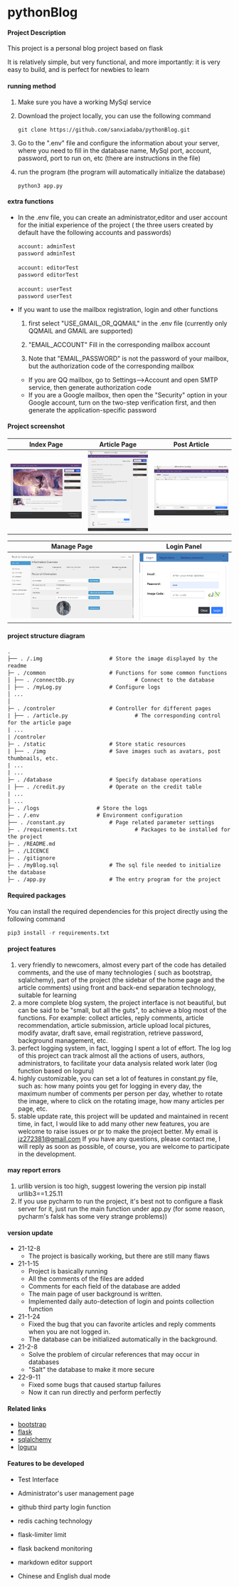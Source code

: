 # pythonBlog

#### Project Description

This project is a personal blog project based on flask

It is relatively simple, but very functional, and more importantly: it is very easy to build, and is perfect for newbies
to learn

#### running method

1. Make sure you have a working MySql service

2. Download the project locally, you can use the following command

    ```git
    git clone https://github.com/sanxiadaba/pythonBlog.git
    ```

3. Go to the ".env" file and configure the information about your server, where you need to fill in the database name,
   MySql port, account, password, port to run on, etc (there are instructions in the file)

4. run the program (the program will automatically initialize the database)

    ```
    python3 app.py
    ```

#### extra functions

- In the .env file, you can create an administrator,editor and user account for the initial experience of the project (
  the three users created by default have the following accounts and passwords)

   ```
   account: adminTest
   password adminTest
   
   account: editorTest
   password editorTest
  
   account: userTest
   password userTest
   ```

- If you want to use the mailbox registration, login and other functions

    1. first select "USE_GMAIL_OR_QQMAIL" in the .env file (currently only QQMAIL and GMAIL are supported)

    2. "EMAIL_ACCOUNT" Fill in the corresponding mailbox account

    3. Note that "EMAIL_PASSWORD" is not the password of your mailbox, but the authorization code of the corresponding
       mailbox

    - If you are QQ mailbox, go to Settings-->Account and open SMTP service, then generate authorization code
    - If you are a Google mailbox, then open the "Security" option in your Google account, turn on the two-step
      verification first, and then generate the application-specific password

#### Project screenshot

| Index Page                       | Article Page                       | Post Article                       |
| -------------------------------- | ---------------------------------- | ---------------------------------- |
| <img src="./.img/indexPage.png"> | <img src="./.img/articlePage.png"> | <img src="./.img/postArticle.png"> |

| Manage Page                       | Login Panel                     |
| -------------------------------- | ----------------------------------|
| <img src="./.img/manage.png"> | <img src="./.img/loginPanel.png">|

#### project structure diagram

````
.
├── . /.img 					# Store the image displayed by the readme
├─ . /common 					# Functions for some common functions
│ ├── . /connectDb.py 			        # Connect to the database
│ ├── . /myLog.py 				# Configure logs
│ ...
│
├─ . /controler 				# Controller for different pages
| ├── . /article.py 			        # The corresponding control for the article page
| ...
| /controler
├─ . /static 					# Store static resources
| ├── . /img 					# Save images such as avatars, post thumbnails, etc.
| ...
| ...
├─ . /database 					# Specify database operations
| ├── . /credit.py 				# Operate on the credit table
| ...
| ...
├─ . /logs 					# Store the logs
├─ . /.env 					# Environment configuration
├── . /constant.py 				# Page related parameter settings
├─ . /requirements.txt 			        # Packages to be installed for the project
├─ . /README.md
├─ . /LICENCE	
├─ . /gitignore		
├─ . /myBlog.sql 				# The sql file needed to initialize the database
├─ . /app.py 					# The entry program for the project
````

#### Required packages

You can install the required dependencies for this project directly using the following command

````python
pip3 install -r requirements.txt
````

#### project features

1. very friendly to newcomers, almost every part of the code has detailed comments, and the use of many technologies (
   such as bootstrap, sqlalchemy), part of the project (the sidebar of the home page and the article comments) using
   front and back-end separation technology, suitable for learning
2. a more complete blog system, the project interface is not beautiful, but can be said to be "small, but all the guts",
   to achieve a blog most of the functions. For example: collect articles, reply comments, article recommendation,
   article submission, article upload local pictures, modify avatar, draft save, email registration, retrieve password,
   background management, etc.
3. perfect logging system, in fact, logging I spent a lot of effort. The log log of this project can track almost all
   the actions of users, authors, administrators, to facilitate your data analysis related work later (log function
   based on loguru)
4. highly customizable, you can set a lot of features in constant.py file, such as: how many points you get for logging
   in every day, the maximum number of comments per person per day, whether to rotate the image, where to click on the
   rotating image, how many articles per page, etc.
5. stable update rate, this project will be updated and maintained in recent time, in fact, I would like to add many
   other new features, you are welcome to raise issues or pr to make the project better. My email is jz272381@gmail.com
   If you have any questions, please contact me, I will reply as soon as possible, of course, you are welcome to
   participate in the development.

#### may report errors

1. urllib version is too high, suggest lowering the version pip install urllib3==1.25.11
2. If you use pycharm to run the project, it's best not to configure a flask server for it, just run the main function under app.py (for some reason, pycharm's falsk has some very strange problems))
#### version update

- 21-12-8
    - The project is basically working, but there are still many flaws
- 21-1-15
    - Project is basically running
    - All the comments of the files are added
    - Comments for each field of the database are added
    - The main page of user background is written.
    - Implemented daily auto-detection of login and points collection function
- 21-1-24
    - Fixed the bug that you can favorite articles and reply comments when you are not logged in.
    - The database can be initialized automatically in the background.
- 21-2-8
    - Solve the problem of circular references that may occur in databases
    - "Salt" the database to make it more secure
- 22-9-11
    - Fixed some bugs that caused startup failures
    - Now it can run directly and perform perfectly

#### Related links

- [bootstrap](https://getbootstrap.com/)
- [flask](https://flask.palletsprojects.com/en/2.0.x/)
- [sqlalchemy](https://docs.sqlalchemy.org/en/13/dialects/mysql.html)
- [loguru](https://github.com/Delgan/loguru)

#### Features to be developed

- Test Interface

- Administrator's user management page
- github third party login function
- redis caching technology
- flask-limiter limit
- flask backend monitoring
- markdown editor support
- Chinese and English dual mode

